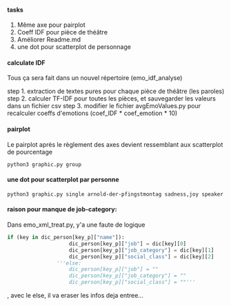 #### tasks
1. Même axe pour pairplot
2. Coeff IDF pour pièce de théâtre
3. Améliorer Readme.md
4. une dot pour scatterplot de personnage

#### calculate IDF

Tous ça sera fait dans un nouvel répertoire (emo_idf_analyse)

step 1. extraction de textes pures pour chaque pièce de théâtre (les paroles)
step 2. calculer TF-IDF pour toutes les pièces, et sauvegarder les valeurs dans un fichier csv
step 3. modifier le fichier avgEmoValues.py pour recalculer coeffs d'emotions
(coef_IDF * coef_emotion * 10)

#### pairplot

Le pairplot après le règlement des axes devient ressemblant aux scatterplot de pourcentage

```shell
python3 graphic.py group
```

#### une dot pour scatterplot par personne

```shell
python3 graphic.py single arnold-der-pfingstmontag sadness,joy speaker
```

#### raison pour manque de job-category:

Dans emo_xml_treat.py, y'a une faute de logique
```python
if (key in dic_person[key_p]["name"]):
                    dic_person[key_p]["job"] = dic[key][0]
                    dic_person[key_p]["job_category"] = dic[key][1]
                    dic_person[key_p]["social_class"] = dic[key][2]
                '''else:
                    dic_person[key_p]["job"] = ""
                    dic_person[key_p]["job_category"] = ""
                    dic_person[key_p]["social_class"] = ""'''
```
, avec le else, il va eraser les infos deja entree...